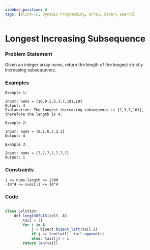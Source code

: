 ```yaml
---
sidebar_position: 8
tags: [blind-75, Dynamic Programming, array, binary search]
---
```


# Longest Increasing Subsequence

### Problem Statement

Given an integer array nums, return the length of the longest strictly increasing subsequence.

### Examples

```
Example 1:

Input: nums = [10,9,2,5,3,7,101,18]
Output: 4
Explanation: The longest increasing subsequence is [2,3,7,101], therefore the length is 4.

Example 2:

Input: nums = [0,1,0,3,2,3]
Output: 4

Example 3:

Input: nums = [7,7,7,7,7,7,7]
Output: 1
```

### Constraints

```
1 <= nums.length <= 2500
-10^4 <= nums[i] <= 10^4
```

### Code

```jsx title="Python3 Code"

class Solution:
    def lengthOfLIS(self, A):
        tail = []
        for i in A:
            j = bisect.bisect_left(tail,i)
            if j == len(tail): tail.append(i)
            else: tail[j] = i
        return len(tail)
```
